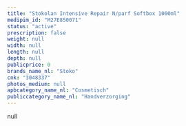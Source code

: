 ```yaml
---
title: "Stokolan Intensive Repair N/parf Softbox 1000ml"
medipim_id: "M27E850071"
status: "active"
prescription: false
weight: null
width: null
length: null
depth: null
publicprice: 0
brands_name_nl: "Stoko"
cnk: "3048337"
photos_medium: null
apbcategory_name_nl: "Cosmetisch"
publiccategory_name_nl: "Handverzorging"
---
```

null
